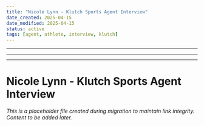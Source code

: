 ```yaml
---
title: "Nicole Lynn - Klutch Sports Agent Interview"
date_created: 2025-04-15
date_modified: 2025-04-15
status: active
tags: [agent, athlete, interview, klutch]
---
```


---

---

---

# Nicole Lynn - Klutch Sports Agent Interview

*This is a placeholder file created during migration to maintain link integrity. Content to be added later.*

